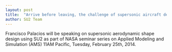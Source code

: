 ```yaml
---
layout: post
title:  "Arrive before leaving, the challenge of supersonic aircraft design (NASA AMS seminar series)"
author: SU2 Team
---
```


Francisco Palacios will be speaking on supersonic aerodynamic shape design using SU2 as part of NASA seminar series on Applied Modeling and Simulation (AMS) 11AM Pacific, Tuesday, February 25th, 2014. 
